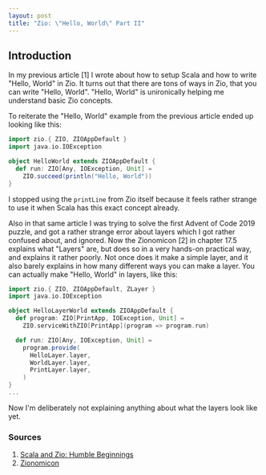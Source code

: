 ```yaml
---
layout: post
title: "Zio: \"Hello, World\" Part II"
---
```


## Introduction
In my previous article [1] I wrote about how to setup Scala and how to write "Hello, World" in Zio. It turns out that there are tons of ways in Zio, that you can write "Hello, World". "Hello, World" is unironically helping me understand basic Zio concepts.

To reiterate the "Hello, World" example from the previous article ended up looking like this:

```scala
import zio.{ ZIO, ZIOAppDefault }
import java.io.IOException

object HelloWorld extends ZIOAppDefault {
  def run: ZIO[Any, IOException, Unit] =
    ZIO.succeed(println("Hello, World"))
}
```

I stopped using the `printLine` from Zio itself because it feels rather strange to use it when Scala has this exact concept already.

Also in that same article I was trying to solve the first Advent of Code 2019 puzzle, and got a rather strange error about layers which I got rather confused about, and ignored. Now the Zionomicon [2] in chapter 17.5 explains what "Layers" are, but does so in a very hands-on practical way, and explains it rather poorly. Not once does it make a simple layer, and it also barely explains in how many different ways you can make a layer. You can actually make "Hello, World" in layers, like this:

```scala
import zio.{ ZIO, ZIOAppDefault, ZLayer }
import java.io.IOException

object HelloLayerWorld extends ZIOAppDefault {
  def program: ZIO[PrintApp, IOException, Unit] =
    ZIO.serviceWithZIO[PrintApp](program => program.run)

  def run: ZIO[Any, IOException, Unit] =
    program.provide(
      HelloLayer.layer,
      WorldLayer.layer,
      PrintLayer.layer,
    )
}
...
```

Now I'm deliberately not explaining anything about what the layers look like yet.

### Sources
1. [Scala and Zio: Humble Beginnings](https://grdw.nl/2025/05/24/scala-and-zio-humble-beginnings.html)
2. [Zionomicon](https://www.zionomicon.com/)
